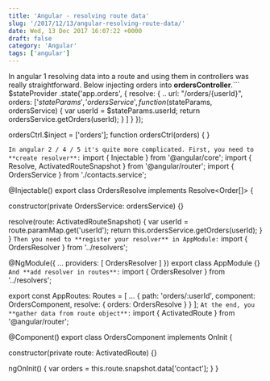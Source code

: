 ```yaml
---
title: 'Angular - resolving route data'
slug: '/2017/12/13/angular-resolving-route-data/'
date: Wed, 13 Dec 2017 16:07:22 +0000
draft: false
category: 'Angular'
tags: ['angular']
---
```


In angular 1 resolving data into a route and using them in controllers was really straightforward. Below injecting orders into **ordersController**.```
$stateProvider
    .state('app.orders', {
        resolve: {
            ..
            url: "/orders/{userId}",
            orders: \['$stateParams', 'ordersService',
                function ($stateParams, ordersService) {
                    var userId = $stateParams.userId;
                    return ordersService.getOrders(userId);
                }
            \]
        }
    });

ordersCtrl.$inject = \['orders'\];
function ordersCtrl(orders) { }

```In angular 2 / 4 / 5 it's quite more complicated. First, you need to **create resolver**:```
import { Injectable } from '@angular/core';
import { Resolve, ActivatedRouteSnapshot } from '@angular/router';
import { OrdersService } from './contacts.service';

@Injectable()
export class OrdersResolve implements Resolve<Order\[\]> {

  constructor(private OrdersService: ordersService) {}

  resolve(route: ActivatedRouteSnapshot) {
    var userId = route.paramMap.get('userId');
    return this.ordersService.getOrders(userId);
  }
}
```Then you need to **register your resolver** in AppModule:```
import { OrdersResolver } from '../resolvers';

@NgModule({
  ...
  providers: \[
    OrdersResolver
  \]
})
export class AppModule {}
```And **add resolver in routes**:```
import { OrdersResolver } from '../resolvers';

export const AppRoutes: Routes = \[
  ...
  { 
    path: 'orders/:userId',
    component: OrdersComponent,
    resolve: {
      orders: OrdersResolve
    }
  }
\];
```At the end, you **gather data from route object**:```
import { ActivatedRoute } from '@angular/router';

@Component()
export class OrdersComponent implements OnInit {

  constructor(private route: ActivatedRoute) {}

  ngOnInit() {
    var orders = this.route.snapshot.data\['contact'\];
  }
}
```And this is it :)